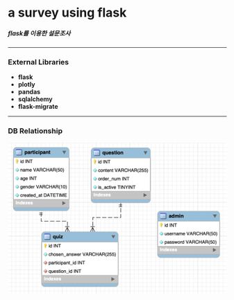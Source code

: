 # a survey using flask
##### flask를 이용한 설문조사
---

### External Libraries
- **flask**
- **plotly**
- **pandas**
- **sqlalchemy**
- **flask-migrate**

---
### DB Relationship
![db relationship](/img/DB_Diagram.png)